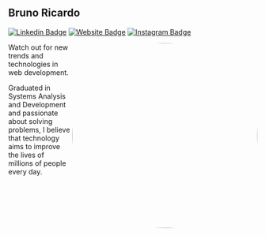 ## Bruno Ricardo

[![Linkedin Badge](https://img.shields.io/badge/-LinkedIn-0e76a8?style=flat-square&logo=Linkedin&logoColor=white)](https://www.linkedin.com/in/brunomaarts/)
[![Website Badge](https://img.shields.io/badge/Website-3b5998?style=flat-square&logo=google-chrome&logoColor=white)](https://brunomaarts.github.io/portfolio/)
[![Instagram Badge](https://img.shields.io/badge/-Instagram-e4405f?style=flat-square&logo=Instagram&logoColor=white)](https://www.instagram.com/bruno_marts/)

<img align="right" width="375" alt="" src="https://brunomaarts.github.io/portfolio/img/bruno-gif.gif" style="border-radius:50%" />

Watch out for new trends and technologies in web development.

Graduated in Systems Analysis and Development and passionate about solving problems, I believe that technology aims to improve the lives of millions of people every day.
